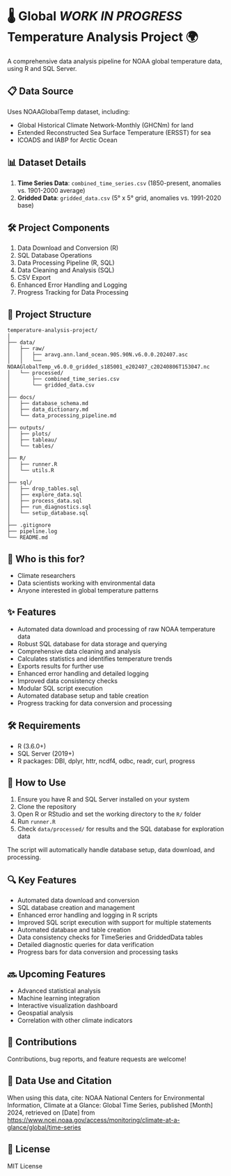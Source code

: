 # 🌡️ Global *WORK IN PROGRESS* Temperature Analysis Project 🌍

A comprehensive data analysis pipeline for NOAA global temperature data, using R and SQL Server.

## 📋 Data Source

Uses NOAAGlobalTemp dataset, including:
- Global Historical Climate Network-Monthly (GHCNm) for land
- Extended Reconstructed Sea Surface Temperature (ERSST) for sea
- ICOADS and IABP for Arctic Ocean

## 📊 Dataset Details

1. **Time Series Data**: `combined_time_series.csv` (1850-present, anomalies vs. 1901-2000 average)
2. **Gridded Data**: `gridded_data.csv` (5° x 5° grid, anomalies vs. 1991-2020 base)

## 🛠️ Project Components

1. Data Download and Conversion (R)
2. SQL Database Operations
3. Data Processing Pipeline (R, SQL)
4. Data Cleaning and Analysis (SQL)
5. CSV Export
6. Enhanced Error Handling and Logging
7. Progress Tracking for Data Processing

## 📁 Project Structure

```
temperature-analysis-project/
│
├── data/
│   ├── raw/
│   │   ├── aravg.ann.land_ocean.90S.90N.v6.0.0.202407.asc
│   │   └── NOAAGlobalTemp_v6.0.0_gridded_s185001_e202407_c20240806T153047.nc
│   └── processed/
│       ├── combined_time_series.csv
│       └── gridded_data.csv
│
├── docs/
│   ├── database_schema.md
│   ├── data_dictionary.md
│   └── data_processing_pipeline.md
│
├── outputs/
│   ├── plots/
│   ├── tableau/
│   └── tables/
│
├── R/
│   ├── runner.R
│   └── utils.R
│
├── sql/
│   ├── drop_tables.sql
│   ├── explore_data.sql
│   ├── process_data.sql
│   ├── run_diagnostics.sql
│   └── setup_database.sql
│
├── .gitignore
├── pipeline.log
└── README.md
```

## 👥 Who is this for?

- Climate researchers
- Data scientists working with environmental data
- Anyone interested in global temperature patterns

## ✨ Features

- Automated data download and processing of raw NOAA temperature data
- Robust SQL database for data storage and querying
- Comprehensive data cleaning and analysis
- Calculates statistics and identifies temperature trends
- Exports results for further use
- Enhanced error handling and detailed logging
- Improved data consistency checks
- Modular SQL script execution
- Automated database setup and table creation
- Progress tracking for data conversion and processing

## 🛠️ Requirements

- R (3.6.0+)
- SQL Server (2019+)
- R packages: DBI, dplyr, httr, ncdf4, odbc, readr, curl, progress

## 🚀 How to Use

1. Ensure you have R and SQL Server installed on your system
2. Clone the repository
3. Open R or RStudio and set the working directory to the `R/` folder
4. Run `runner.R`
5. Check `data/processed/` for results and the SQL database for exploration data

The script will automatically handle database setup, data download, and processing.

## 🔍 Key Features

- Automated data download and conversion
- SQL database creation and management
- Enhanced error handling and logging in R scripts
- Improved SQL script execution with support for multiple statements
- Automated database and table creation
- Data consistency checks for TimeSeries and GriddedData tables
- Detailed diagnostic queries for data verification
- Progress bars for data conversion and processing tasks

## 🔜 Upcoming Features

- Advanced statistical analysis
- Machine learning integration
- Interactive visualization dashboard
- Geospatial analysis
- Correlation with other climate indicators

## 🤝 Contributions

Contributions, bug reports, and feature requests are welcome!

## 📜 Data Use and Citation

When using this data, cite: NOAA National Centers for Environmental Information, Climate at a Glance: Global Time Series, published [Month] 2024, retrieved on [Date] from https://www.ncei.noaa.gov/access/monitoring/climate-at-a-glance/global/time-series

## 📄 License

MIT License
